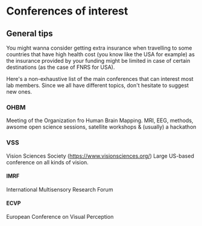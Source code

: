 # Conferences of interest

## General tips
You might wanna consider getting extra insurance when travelling to some countries that have high health cost (you know like the USA for example) as the insurance provided by your funding might be limited in case of certain destinations (as the case of FNRS for USA).


Here's a non-exhaustive list of the main conferences that can interest most lab members. Since we all have different topics, don't hesitate to suggest new ones.

### OHBM
Meeting of the Organization fro Human Brain Mapping. 
MRI, EEG, methods, awsome open science sessions, satellite workshops & (usually) a hackathon

### VSS
Vision Sciences Society (https://www.visionsciences.org/)
Large US-based conference on all kinds of vision. 

#### IMRF
International Multisensory Research Forum 

#### ECVP
European Conference on Visual Perception
